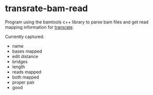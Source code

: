 transrate-bam-read
==================

Program using the bamtools c++ library to parse bam files and get read mapping
information for [transrate](https://github.com/Blahah/transrate).

Currently captured:

 - name
 - bases mapped
 - edit distance
 - bridges
 - length
 - reads mapped
 - both mapped
 - proper pair
 - good

